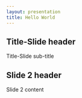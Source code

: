 ```yaml
---
layout: presentation
title: Hello World
---
```


<section>

# Title-Slide header #
Title-Slide sub-title

</section>

<section>

## Slide 2 header ##
Slide 2 content

</section>
